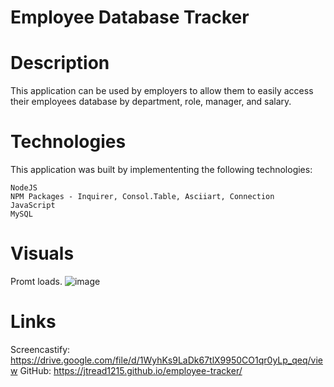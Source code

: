 # Employee Database Tracker

# Description 
This application can be used by employers to allow them to easily access their employees database by department, role, manager, and salary. 

# Technologies
This application was built by implemententing the following technologies:
    
    NodeJS
    NPM Packages - Inquirer, Consol.Table, Asciiart, Connection
    JavaScript
    MySQL

    

# Visuals
Promt loads.
![image](https://user-images.githubusercontent.com/77247419/123324160-830a2e00-d504-11eb-8fde-610ddeed1998.png)




# Links
Screencastify: https://drive.google.com/file/d/1WyhKs9LaDk67tlX9950CO1qr0yLp_qeq/view
GitHub: https://jtread1215.github.io/employee-tracker/
